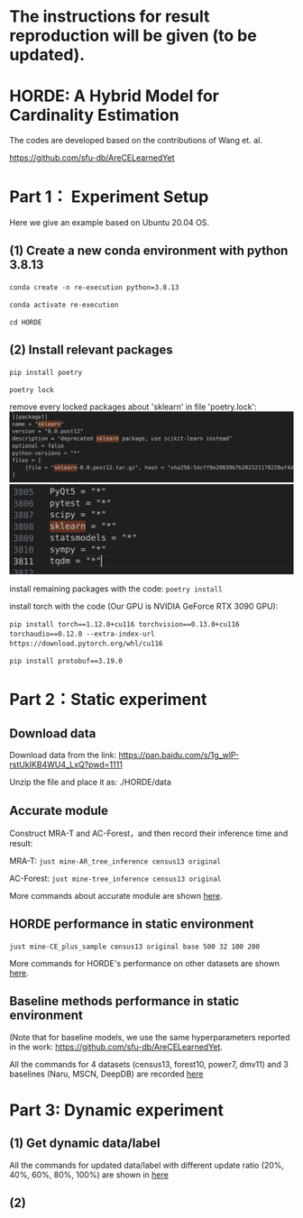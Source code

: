 # The instructions for result reproduction will be given (to be updated).


# HORDE: A Hybrid Model for Cardinality Estimation

The codes are developed based on the contributions of Wang et. al. 

<https://github.com/sfu-db/AreCELearnedYet>

# Part 1： Experiment Setup

Here we give an example based on Ubuntu 20.04 OS.

## (1) Create a new conda environment with python 3.8.13

`conda create -n re-execution python=3.8.13`

`conda activate re-execution`

`cd HORDE`

## (2) Install relevant packages

`pip install poetry`

`poetry lock`

remove every locked packages about 'sklearn' in file 'poetry.lock':
![image](https://github.com/kijomomiji/HORDE/blob/main/README_graphs/1.png)
![image](https://github.com/kijomomiji/HORDE/blob/main/README_graphs/2.png)

install remaining packages with the code: `poetry install`

install torch with the code (Our GPU is NVIDIA GeForce RTX 3090 GPU):

`pip install torch==1.12.0+cu116 torchvision==0.13.0+cu116 torchaudio==0.12.0 --extra-index-url https://download.pytorch.org/whl/cu116`

`pip install protobuf==3.19.0`

# Part 2：Static experiment

## Download data

Download data from the link: <https://pan.baidu.com/s/1g_wlP-rstUkIKB4WU4_LxQ?pwd=1111>

Unzip the file and place it as: ./HORDE/data

## Accurate module

Construct MRA-T and AC-Forest，and then record their inference time and result:

MRA-T: `just mine-AR_tree_inference census13 original`

AC-Forest: `just mine-tree_inference census13 original`

More commands about accurate module are shown [here](./static-accurate-command.md).

## HORDE performance in static environment

`just mine-CE_plus_sample census13 original base 500 32 100 200`

More commands for HORDE's performance on other datasets are shown [here](./CE_plus_sample.md).

## Baseline methods performance in static environment

(Note that for baseline models, we use the same hyperparameters reported in the work: <https://github.com/sfu-db/AreCELearnedYet>.

All the commands for 4 datasets (census13, forest10, power7, dmv11) and 3 baselines (Naru, MSCN, DeepDB) are recorded [here](./static_baseline_command.md)

# Part 3: Dynamic experiment

## (1) Get dynamic data/label

All the commands for updated data/label with different update ratio (20%, 40%, 60%, 80%, 100%) are shown in [here](./dynamic_data_label_get.md)

## (2) 







